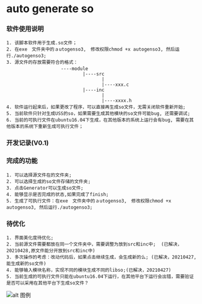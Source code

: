 # auto generate so

### 软件使用说明
    1. 该脚本软件用于生成.so文件；
    2. 在exe　文件夹中的ａutogenso3,　修改权限chmod +x autogenso3, 然后运行./autogenso3;
    3. 源文件的存放需要符合的格式：
                        ----module　
                                |----src
                                       |
                                       |----xxx.c
                                |----inc
                                       |
                                       |----xxxx.h
    4. 软件运行起来后，如果更改了程序，可以直接再生成so文件，无需关闭软件重新开始; 
    5. 当前软件只针对生成USS的so，如果需要生成其他模块的so文件可能bug, 还需要调试;
    6. 当前的可执行文件在ubuntu16.04下生成，在其他版本的系统上运行会有bug, 需要在其他版本的系统下重新生成可执行文件；


### 开发记录(V0.1)  
### 完成的功能    
    1. 可以选择源文件在的文件夹;    
    2. 可以选择生成的so文件存储的文件夹;    
    3. 点击Generator可以生成so文件;  
    4. 能够显示是否完成的状态,如果完成了finish; 
    5. 生成了可执行文件：在exe　文件夹中的ａutogenso3,　修改权限chmod +x autogenso3, 然后运行./autogenso3;


### 待优化  
    1. 界面美化度待优化;  
    2. 当前源文件需要都放在同一个文件夹中，需要调整为放到src和inc中;  (已解决，20210428,原文件能分开放到src和inc中)
    3. 多次操作的考虑：改动代码后，如果点击继续生成，会生成新的么; (已解决，20210427, 能生成新的so文件)
    4. 能够输入模块名称，实现不同的模块生成不同的libso;(已解决，20210427)
    5. 当前生成的可执行文件只能在ubuntu16.04下运行，在其他平台下运行会出错，需要验证是否可以采用在其他平台下生成so文件？


![alt 图例]("https://github.com/shawn-xsj/AutoGenerateSo/tree/main/img/result.png")
<!-- ![插入本地图片]("/home/saic/xsj/AutoSo/AutoSo2/AutoGenerateSo/img/result.png") -->
<!-- ![插入图片测试]("http://pic.downcc.com/upload/2015-9/2015923174024.png") -->



